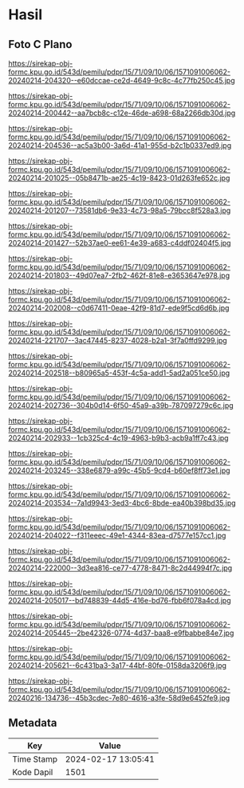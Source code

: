 # Hasil

## Foto C Plano

https://sirekap-obj-formc.kpu.go.id/543d/pemilu/pdpr/15/71/09/10/06/1571091006062-20240214-204320--e60dccae-ce2d-4649-9c8c-4c77fb250c45.jpg

https://sirekap-obj-formc.kpu.go.id/543d/pemilu/pdpr/15/71/09/10/06/1571091006062-20240214-200442--aa7bcb8c-c12e-46de-a698-68a2266db30d.jpg

https://sirekap-obj-formc.kpu.go.id/543d/pemilu/pdpr/15/71/09/10/06/1571091006062-20240214-204536--ac5a3b00-3a6d-41a1-955d-b2c1b0337ed9.jpg

https://sirekap-obj-formc.kpu.go.id/543d/pemilu/pdpr/15/71/09/10/06/1571091006062-20240214-201025--05b8471b-ae25-4c19-8423-01d263fe652c.jpg

https://sirekap-obj-formc.kpu.go.id/543d/pemilu/pdpr/15/71/09/10/06/1571091006062-20240214-201207--73581db6-9e33-4c73-98a5-79bcc8f528a3.jpg

https://sirekap-obj-formc.kpu.go.id/543d/pemilu/pdpr/15/71/09/10/06/1571091006062-20240214-201427--52b37ae0-ee61-4e39-a683-c4ddf02404f5.jpg

https://sirekap-obj-formc.kpu.go.id/543d/pemilu/pdpr/15/71/09/10/06/1571091006062-20240214-201803--49d07ea7-2fb2-462f-81e8-e3653647e978.jpg

https://sirekap-obj-formc.kpu.go.id/543d/pemilu/pdpr/15/71/09/10/06/1571091006062-20240214-202008--c0d67411-0eae-42f9-81d7-ede9f5cd6d6b.jpg

https://sirekap-obj-formc.kpu.go.id/543d/pemilu/pdpr/15/71/09/10/06/1571091006062-20240214-221707--3ac47445-8237-4028-b2a1-3f7a0ffd9299.jpg

https://sirekap-obj-formc.kpu.go.id/543d/pemilu/pdpr/15/71/09/10/06/1571091006062-20240214-202518--b80965a5-453f-4c5a-add1-5ad2a051ce50.jpg

https://sirekap-obj-formc.kpu.go.id/543d/pemilu/pdpr/15/71/09/10/06/1571091006062-20240214-202736--304b0d14-6f50-45a9-a39b-787097279c6c.jpg

https://sirekap-obj-formc.kpu.go.id/543d/pemilu/pdpr/15/71/09/10/06/1571091006062-20240214-202933--1cb325c4-4c19-4963-b9b3-acb9a1ff7c43.jpg

https://sirekap-obj-formc.kpu.go.id/543d/pemilu/pdpr/15/71/09/10/06/1571091006062-20240214-203245--338e6879-a99c-45b5-9cd4-b60ef8ff73e1.jpg

https://sirekap-obj-formc.kpu.go.id/543d/pemilu/pdpr/15/71/09/10/06/1571091006062-20240214-203534--7a1d9943-3ed3-4bc6-8bde-ea40b398bd35.jpg

https://sirekap-obj-formc.kpu.go.id/543d/pemilu/pdpr/15/71/09/10/06/1571091006062-20240214-204022--f311eeec-49e1-4344-83ea-d7577e157cc1.jpg

https://sirekap-obj-formc.kpu.go.id/543d/pemilu/pdpr/15/71/09/10/06/1571091006062-20240214-222000--3d3ea816-ce77-4778-8471-8c2d44994f7c.jpg

https://sirekap-obj-formc.kpu.go.id/543d/pemilu/pdpr/15/71/09/10/06/1571091006062-20240214-205017--bd748839-44d5-416e-bd76-fbb6f078a4cd.jpg

https://sirekap-obj-formc.kpu.go.id/543d/pemilu/pdpr/15/71/09/10/06/1571091006062-20240214-205445--2be42326-0774-4d37-baa8-e9fbabbe84e7.jpg

https://sirekap-obj-formc.kpu.go.id/543d/pemilu/pdpr/15/71/09/10/06/1571091006062-20240214-205621--6c431ba3-3a17-44bf-80fe-0158da3206f9.jpg

https://sirekap-obj-formc.kpu.go.id/543d/pemilu/pdpr/15/71/09/10/06/1571091006062-20240216-134736--45b3cdec-7e80-4616-a3fe-58d9e6452fe9.jpg


## Metadata

| Key        | Value               |
| ---------- | ------------------- |
| Time Stamp | 2024-02-17 13:05:41 |
| Kode Dapil | 1501                |



